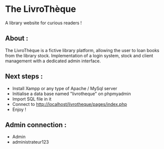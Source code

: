 # The LivroThèque
A library website for curious readers ! <br>

## About :
The LivroThèque is a fictive library platform, allowing the user to loan books from the library stock. Implementation of a login system, stock and client management with a dedicated admin interface.

## Next steps :

<ul>
    <li>Install Xampp or any type of Apache / MySql server</li>
    <li>Initialise a data base named "livrotheque" on phpmyadmin</li>
    <li>Import SQL file in it</li>
    <li>Connect to  <a href="http://localhost/livrotheque/pages/index.php">http://localhost/livrotheque/pages/index.php</a></li>
    <li>Enjoy !</li>
</ul>


## Admin connection :

<ul>
    <li>Admin</li>
    <li>administrateur123</li>
</ul>
